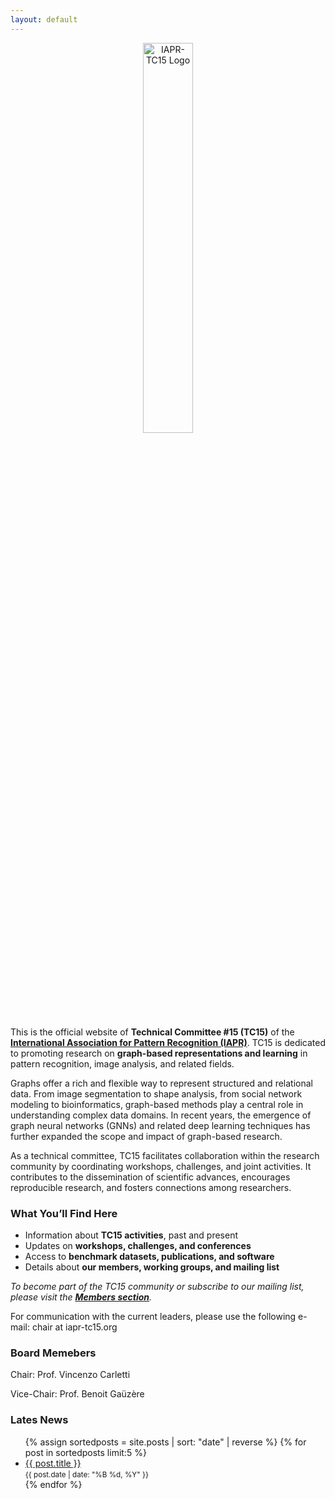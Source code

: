 ```yaml
---
layout: default
---
```

<p align="center">
<img src="{{site.baseurl}}/media/iapr-logo.jpeg" width="40%" alt="IAPR-TC15 Logo">
</p>

This is the official website of **Technical Committee #15 (TC15)** of the [**International Association for Pattern Recognition (IAPR)**](http://www.iapr.org/). 
TC15 is dedicated to promoting research on **graph-based representations and learning** in pattern recognition, image analysis, and related fields.

Graphs offer a rich and flexible way to represent structured and relational data. From image segmentation to shape analysis, from social network modeling to bioinformatics, graph-based methods play a central role in understanding complex data domains. In recent years, the emergence of graph neural networks (GNNs) and related deep learning techniques has further expanded the scope and impact of graph-based research.

As a technical committee, TC15 facilitates collaboration within the research community by coordinating workshops, challenges, and joint activities. It contributes to the dissemination of scientific advances, encourages reproducible research, and fosters connections among researchers.

### What You’ll Find Here

- Information about **TC15 activities**, past and present  
- Updates on **workshops, challenges, and conferences**  
- Access to **benchmark datasets, publications, and software**  
- Details about **our members, working groups, and mailing list**

*To become part of the TC15 community or subscribe to our mailing list, please visit the **[Members section](/members/)**.*

For communication with the current leaders, please use the following e-mail: chair at iapr-tc15.org

### Board Memebers

Chair: Prof. Vincenzo Carletti

Vice-Chair: Prof. Benoit Gaüzère

### Lates News

<ul>
  {% assign sortedposts = site.posts | sort: "date" | reverse %}
  {% for post in sortedposts limit:5 %}
    <li>
      <a href="{{ post.url }}">{{ post.title }}</a><br/>
      <small>{{ post.date | date: "%B %d, %Y" }}</small>
    </li>
  {% endfor %}
</ul>

